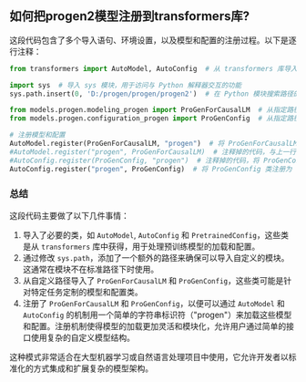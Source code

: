 ## 如何把progen2模型注册到transformers库?
这段代码包含了多个导入语句、环境设置，以及模型和配置的注册过程。以下是逐行注释：

```python
from transformers import AutoModel, AutoConfig  # 从 transformers 库导入 AutoModel 和 AutoConfig 类

import sys  # 导入 sys 模块，用于访问与 Python 解释器交互的功能
sys.path.insert(0, 'D:/progen/progen/progen2')  # 在 Python 模块搜索路径的最前面添加指定路径，以便导入模块

from models.progen.modeling_progen import ProGenForCausalLM  # 从指定路径导入 ProGenForCausalLM 类
from models.progen.configuration_progen import ProGenConfig  # 从指定路径导入 ProGenConfig 类

# 注册模型和配置
AutoModel.register(ProGenForCausalLM, "progen")  # 将 ProGenForCausalLM 类注册为 "progen"，使得可以通过 AutoModel 使用这个名称进行加载
#AutoModel.register("progen", ProGenForCausalLM)  # 注释掉的代码，与上一行功能相同，但语法顺序不同
#AutoConfig.register(ProGenConfig, "progen")  # 注释掉的代码，将 ProGenConfig 类注册为 "progen"
AutoConfig.register("progen", ProGenConfig)  # 将 ProGenConfig 类注册为 "progen"，使得可以通过 AutoConfig 使用这个名称进行加载
```

### 总结
这段代码主要做了以下几件事情：
1. 导入了必要的类，如 `AutoModel`, `AutoConfig` 和 `PretrainedConfig`，这些类是从 `transformers` 库中获得，用于处理预训练模型的加载和配置。
2. 通过修改 `sys.path`，添加了一个额外的路径来确保可以导入自定义的模块。这通常在模块不在标准路径下时使用。
3. 从自定义路径导入了 `ProGenForCausalLM` 和 `ProGenConfig`，这些类可能是针对特定任务定制的模型和配置类。
4. 注册了 `ProGenForCausalLM` 和 `ProGenConfig`，以便可以通过 `AutoModel` 和 `AutoConfig` 的机制用一个简单的字符串标识符（"progen"）来加载这些模型和配置。注册机制使得模型的加载更加灵活和模块化，允许用户通过简单的接口使用复杂的自定义模型结构。

这种模式非常适合在大型机器学习或自然语言处理项目中使用，它允许开发者以标准化的方式集成和扩展复杂的模型架构。
